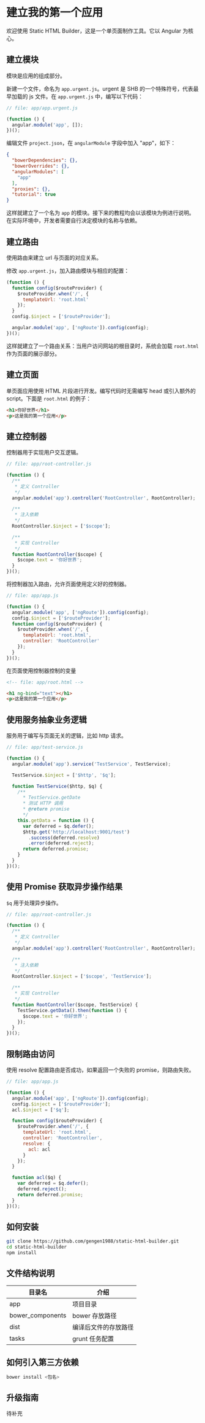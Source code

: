 建立我的第一个应用
================

欢迎使用 Static HTML Builder，这是一个单页面制作工具。它以 Angular 为核心。


建立模块
-------

模块是应用的组成部分。

新建一个文件，命名为 `app.urgent.js`。urgent 是 SHB 的一个特殊符号，代表最早加载的 js 文件。在 `app.urgent.js` 中，编写以下代码：

```javascript
// file: app/app.urgent.js

(function () {
  angular.module('app', []);
})();
```

编辑文件 `project.json`，在 `angularModule` 字段中加入 "app"，如下：

```json
{
  "bowerDependencies": {},
  "bowerOverrides": {},
  "angularModules": [
    "app"
  ],
  "proxies": {},
  "tutorial": true
}
```

这样就建立了一个名为 `app` 的模块。接下来的教程均会以该模块为例进行说明。在实际环境中，开发者需要自行决定模块的名称与依赖。

建立路由
-------

使用路由来建立 url 与页面的对应关系。

修改 `app.urgent.js`，加入路由模块与相应的配置：

```javascript
(function () {
  function config($routeProvider) {
    $routeProvider.when('/', {
      templateUrl: 'root.html'
    });
  }
  config.$inject = ['$routeProvider'];

  angular.module('app', ['ngRoute']).config(config);
})();
```
这样就建立了一个路由关系：当用户访问网站的根目录时，系统会加载 `root.html` 作为页面的展示部分。

建立页面
-------

单页面应用使用 HTML 片段进行开发。编写代码时无需编写 head 或引入额外的 script。下面是 `root.html` 的例子：

```html
<h1>你好世界</h1>
<p>这是我的第一个应用</p>
```

建立控制器
-------

控制器用于实现用户交互逻辑。

```javascript
// file: app/root-controller.js

(function () {
  /**
   * 定义 Controller
   */
  angular.module('app').controller('RootController', RootController);

  /**
   * 注入依赖
   */
  RootController.$inject = ['$scope'];

  /**
   * 实现 Controller
   */
  function RootController($scope) {
    $scope.text = '你好世界';
  }
})();
```

将控制器加入路由，允许页面使用定义好的控制器。

```javascript
// file: app/app.js

(function () {
  angular.module('app', ['ngRoute']).config(config);
  config.$inject = ['$routeProvider'];
  function config($routeProvider) {
    $routeProvider.when('/', {
      templateUrl: 'root.html',
      controller: 'RootController'
    });
  }
})();
```

在页面使用控制器控制的变量

```html
<!-- file: app/root.html -->

<h1 ng-bind="text"></h1>
<p>这是我的第一个应用</p>
```

使用服务抽象业务逻辑
------------------

服务用于编写与页面无关的逻辑，比如 http 请求。

```javascript
// file: app/test-service.js

(function () {  
  angular.module('app').service('TestService', TestService);

  TestService.$inject = ['$http', '$q'];

  function TestService($http, $q) {
    /**
      * TestService.getDate
      * 测试 HTTP 调用
      * @return promise
      */
    this.getData = function () {
      var deferred = $q.defer();
      $http.get('http://localhost:9001/test')
        .success(deferred.resolve)
        .error(deferred.reject);
      return deferred.promise;
    }
  }
})();
```

使用 Promise 获取异步操作结果
----

`$q` 用于处理异步操作。

```javascript
// file: app/root-controller.js

(function () {
  /**
   * 定义 Controller
   */
  angular.module('app').controller('RootController', RootController);

  /**
   * 注入依赖
   */
  RootController.$inject = ['$scope', 'TestService'];

  /**
   * 实现 Controller
   */
  function RootController($scope, TestService) {
    TestService.getData().then(function () {
      $scope.text = '你好世界';
    });
  }
})();
```

限制路由访问
-----------

使用 resolve 配置路由是否成功，如果返回一个失败的 promise，则路由失败。

```javascript
// file: app/app.js

(function () {
  angular.module('app', ['ngRoute']).config(config);
  config.$inject = ['$routeProvider'];
  acl.$inject = ['$q'];

  function config($routeProvider) {
    $routeProvider.when('/', {
      templateUrl: 'root.html',
      controller: 'RootController',
      resolve: {
        acl: acl
      }
    });
  }

  function acl($q) {
    var deferred = $q.defer();
    deferred.reject();
    return deferred.promise;
  }
})();
```

如何安装
--------

```bash
git clone https://github.com/gengen1988/static-html-builder.git
cd static-html-builder
npm install
```

文件结构说明
--------

目录名           | 介绍
---------------- | --------------
app              | 项目目录
bower_components | bower 存放路径
dist             | 编译后文件的存放路径
tasks            | grunt 任务配置




如何引入第三方依赖
-----

```bash
bower install <包名>
```



升级指南
-------

待补充
